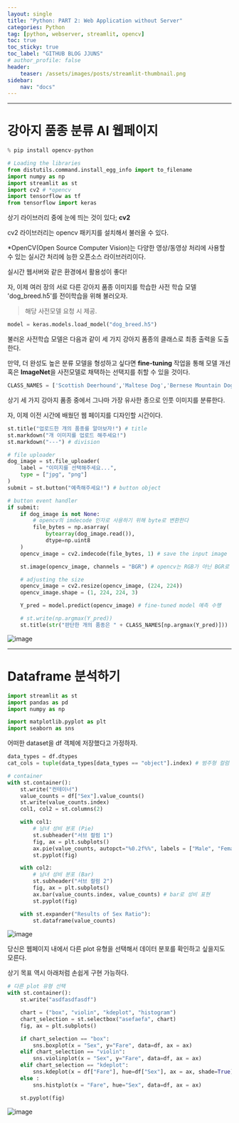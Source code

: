 ```yaml
---
layout: single
title: "Python: PART 2: Web Application without Server"
categories: Python
tag: [python, webserver, streamlit, opencv]
toc: true
toc_sticky: true
toc_label: "GITHUB BLOG JJUNS"
# author_profile: false
header:
    teaser: /assets/images/posts/streamlit-thumbnail.png
sidebar:
    nav: "docs"
---
```


****
# 강아지 품종 분류 AI 웹페이지

```python
% pip install opencv-python
```

```python
# Loading the libraries
from distutils.command.install_egg_info import to_filename
import numpy as np
import streamlit as st
import cv2 # *opencv
import tensorflow as tf
from tensorflow import keras
```

상기 라이브러리 중에 눈에 띄는 것이 있다; **cv2**

cv2 라이브러리는 opencv 패키지를 설치해서 불러올 수 있다.

*OpenCV(Open Source Computer Vision)는 다양한 영상/동영상 처리에 사용할 수 있는 실시간 처리에 능한 오픈소스 라이브러리이다.

실시간 웹서버와 같은 환경에서 활용성이 좋다!

자, 이제 여러 장의 서로 다른 강아지 품종 이미지를 학습한 사전 학습 모델 'dog_breed.h5'를 전이학습을 위해 불러오자.

> 해당 사전모델 요청 시 제공.

```python
model = keras.models.load_model("dog_breed.h5")
```

불러온 사전학습 모델은 다음과 같이 세 가지 강아지 품종의 클래스로 최종 출력을 도출한다.

만약, 더 완성도 높은 분류 모델을 형성하고 싶다면 **fine-tuning** 작업을 통해 모델 개선 혹은 **ImageNet**을 사전모델로 채택하는 선택지를 취할 수 있을 것이다.

```python
CLASS_NAMES = ['Scottish Deerhound','Maltese Dog','Bernese Mountain Dog']
```

상기 세 가지 강아지 품종 중에서 그나마 가장 유사한 종으로 인풋 이미지를 분류한다.

자, 이제 이전 시간에 배웠던 웹 페이지를 디자인할 시간이다.

```python
st.title("업로드한 개의 품종를 알아보자!") # title
st.markdown("개 이미지를 업로드 해주세요!")
st.markdown("---") # division

# file uploader
dog_image = st.file_uploader(
    label = "이미지를 선택해주세요...", 
    type = ["jpg", "png"]
)
submit = st.button("예측해주세요!") # button object
```

```python
# button event handler
if submit:
    if dog_image is not None:
        # opencv의 imdecode 인자로 사용하기 위해 byte로 변환한다
        file_bytes = np.asarray(
            bytearray(dog_image.read()), 
            dtype=np.uint8
    )
    opencv_image = cv2.imdecode(file_bytes, 1) # save the input image

    st.image(opencv_image, channels = "BGR") # opencv는 RGB가 아닌 BGR로 포맷을 저장한다

    # adjusting the size
    opencv_image = cv2.resize(opencv_image, (224, 224))
    opencv_image.shape = (1, 224, 224, 3)

    Y_pred = model.predict(opencv_image) # fine-tuned model 예측 수행

    # st.write(np.argmax(Y_pred))
    st.title(str("판단한 개의 품종은 " + CLASS_NAMES[np.argmax(Y_pred)]))
```

![image](https://user-images.githubusercontent.com/39285147/184471368-46e7b321-db37-41d1-acd6-717e9478f320.png)


****
# Dataframe 분석하기

```python
import streamlit as st
import pandas as pd
import numpy as np

import matplotlib.pyplot as plt
import seaborn as sns
```

어떠한 dataset을 df 객체에 저장했다고 가정하자.

```python
data_types = df.dtypes
cat_cols = tuple(data_types[data_types == "object"].index) # 범주형 컬럼 저장
```

```python
# container
with st.container():
    st.write("컨테이너")
    value_counts = df["Sex"].value_counts()
    st.write(value_counts.index)
    col1, col2 = st.columns(2)

    with col1:
        # 남녀 성비 분포 (Pie)
        st.subheader("서브 컬럼 1")
        fig, ax = plt.subplots()
        ax.pie(value_counts, autopct="%0.2f%%", labels = ["Male", "Female"]) # 원형으로 성비 표현
        st.pyplot(fig)

    with col2:
        # 남녀 성비 분포 (Bar)
        st.subheader("서브 컬럼 2")
        fig, ax = plt.subplots()
        ax.bar(value_counts.index, value_counts) # bar로 성비 표현
        st.pyplot(fig)

    with st.expander("Results of Sex Ratio"):
        st.dataframe(value_counts)
```

![image](https://user-images.githubusercontent.com/39285147/184472017-70a9dc48-5908-4104-9d56-167c49260c7f.png)


당신은 웹페이지 내에서 다른 plot 유형을 선택해서 데이터 분포를 확인하고 싶을지도 모른다.

상기 목표 역시 아래처럼 손쉽게 구현 가능하다.

```python
# 다른 plot 유형 선택
with st.container():
    st.write("asdfasdfasdf")

    chart = ("box", "violin", "kdeplot", "histogram")
    chart_selection = st.selectbox("asefaefa", chart)
    fig, ax = plt.subplots()

    if chart_selection == "box":
        sns.boxplot(x = "Sex", y="Fare", data=df, ax = ax)
    elif chart_selection == "violin":
        sns.violinplot(x = "Sex", y="Fare", data=df, ax = ax)
    elif chart_selection == "kdeplot":
        sns.kdeplot(x = df["Fare"], hue=df["Sex"], ax = ax, shade=True)
    else :
        sns.histplot(x = "Fare", hue="Sex", data=df, ax = ax)

    st.pyplot(fig)
```

![image](https://user-images.githubusercontent.com/39285147/184472175-c98abfb5-55c4-4af4-a688-521659032de1.png)

